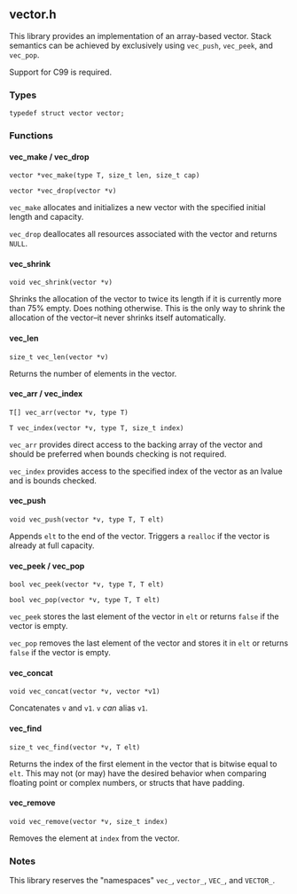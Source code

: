 ## vector.h
This library provides an implementation of an array-based vector. Stack
semantics can be achieved by exclusively using `vec_push`, `vec_peek`, and
`vec_pop`.

Support for C99 is required.

### Types
```
typedef struct vector vector;
```

### Functions
#### vec_make / vec_drop
```
vector *vec_make(type T, size_t len, size_t cap)

vector *vec_drop(vector *v)
```
`vec_make` allocates and initializes a new vector with the specified initial
length and capacity.

`vec_drop` deallocates all resources associated with the vector and returns
`NULL`.

#### vec_shrink
```
void vec_shrink(vector *v)
```
Shrinks the allocation of the vector to twice its length if it is currently
more than 75% empty. Does nothing otherwise. This is the only way to shrink the
allocation of the vector–it never shrinks itself automatically.

#### vec_len
```
size_t vec_len(vector *v)
```
Returns the number of elements in the vector.

#### vec_arr / vec_index
```
T[] vec_arr(vector *v, type T)

T vec_index(vector *v, type T, size_t index)
```
`vec_arr` provides direct access to the backing array of the vector and should
be preferred when bounds checking is not required.

`vec_index` provides access to the specified index of the vector as an lvalue
and is bounds checked.

#### vec_push
```
void vec_push(vector *v, type T, T elt)
```
Appends `elt` to the end of the vector. Triggers a `realloc` if the vector is
already at full capacity.

#### vec_peek / vec_pop
```
bool vec_peek(vector *v, type T, T elt)

bool vec_pop(vector *v, type T, T elt)
```
`vec_peek` stores the last element of the vector in `elt` or returns `false` if
the vector is empty.

`vec_pop` removes the last element of the vector and stores it in `elt` or
returns `false` if the vector is empty.

#### vec_concat
```
void vec_concat(vector *v, vector *v1)
```
Concatenates `v` and `v1`. `v` *can* alias `v1`.

#### vec_find
```
size_t vec_find(vector *v, T elt)
```
Returns the index of the first element in the vector that is bitwise equal to
`elt`. This may not (or may) have the desired behavior when comparing floating
point or complex numbers, or structs that have padding.

#### vec_remove
```
void vec_remove(vector *v, size_t index)
```
Removes the element at `index` from the vector.

### Notes
This library reserves the "namespaces" `vec_`, `vector_`, `VEC_`, and
`VECTOR_`.
